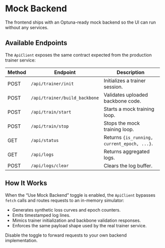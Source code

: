 # Mock Backend

The frontend ships with an Optuna-ready mock backend so the UI can run without any services.

## Available Endpoints

The `ApiClient` exposes the same contract expected from the production trainer service:

| Method | Endpoint                     | Description                                      |
| ------ | ---------------------------- | ------------------------------------------------ |
| POST   | `/api/trainer/init`          | Initializes a trainer session.                   |
| POST   | `/api/trainer/build_backbone`| Validates uploaded backbone code.                |
| POST   | `/api/train/start`           | Starts a mock training loop.                     |
| POST   | `/api/train/stop`            | Stops the mock training loop.                    |
| GET    | `/api/status`                | Returns `{is_running, current_epoch, ...}`.      |
| GET    | `/api/logs`                  | Returns aggregated logs.                         |
| POST   | `/api/logs/clear`            | Clears the log buffer.                           |

## How It Works

When the “Use Mock Backend” toggle is enabled, the `ApiClient` bypasses `fetch` calls and
routes requests to an in-memory simulator:

- Generates synthetic loss curves and epoch counters.
- Emits timestamped log lines.
- Mimics trainer initialization and backbone validation responses.
- Enforces the same payload shape used by the real trainer service.

Disable the toggle to forward requests to your own backend implementation.
